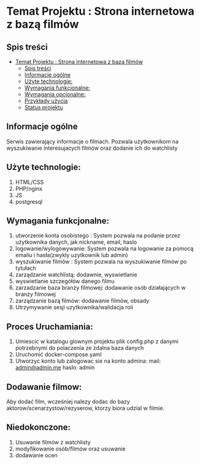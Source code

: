 # Temat Projektu : Strona internetowa z bazą filmów
## Spis treści
- [Temat Projektu : Strona internetowa z bazą filmów](#temat-projektu--strona-internetowa-z-bazą-filmów)
  - [Spis treści](#spis-treści)
  - [Informacje ogólne](#informacje-ogólne)
  - [Użyte technologie:](#użyte-technologie)
  - [Wymagania funkcjonalne:](#wymagania-funkcjonalne)
  - [Wymagania opcjonalne:](#wymagania-opcjonalne)
  - [Przykłady użycia](#przykłady-użycia)
  - [Status projektu](#status-projektu)
  
## Informacje ogólne
Serwis zawierający informacje o filmach. Pozwala użytkownikom na wyszukiwanie interesujacych filmów oraz dodanie ich do watchlisty
## Użyte technologie: 
1. HTML/CSS
2. PHP/nginx
3. JS
4. postgresql
## Wymagania funkcjonalne:

1. utworzenie konta osobistego : System pozwala na podanie przez użytkownika danych, jak nickname, email, haslo
2. logowanie/wylogowywanie: System pozwala na logowanie za pomocą emailu i hasła(zwykly uzytkownik lub admin)
3. wyszukiwanie filmów  : System pozwala na wyszukiwanie filmów po tytułach
4. zarządzanie watchlistą: dodawnie, wyswietlanie
5. wyswietlanie szczegółów danego filmu
6. zarzadzanie baza branży filmowej: dodawanie osób działających w branży filmowej
7. zarządzanie bazą filmów: dodawanie filmów, obsady
8. Utrzymywanie sesji uzytkownika/walidacja roli

## Proces Uruchamiania:
1. Umiescic w katalogu glownym projektu plik config.php z danymi potrzebnymi do polaczenia ze zdalna baza danych
2. Uruchomić docker-compose.yaml
3. Utworzyc konto lub zalogowac sie na konto admina: mail: admin@admin.me haslo: admin


## Dodawanie filmow:
Aby dodać film, wcześniej nalezy dodac do bazy aktorow/scenarzystow/rezyserow, ktorzy biora udzial w filmie.

## Niedokonczone:
1. Usuwanie filmów z watchlisty
2. modyfikowanie osób/filmów oraz usuwanie
3. dodawanie ocen